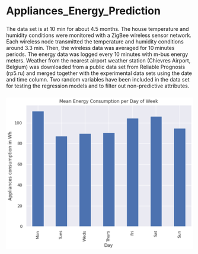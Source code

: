 # Appliances_Energy_Prediction

###
The data set is at 10 min for about 4.5 months. The house temperature and humidity conditions
were monitored with a ZigBee wireless sensor network. Each wireless node transmitted the
temperature and humidity conditions around 3.3 min. Then, the wireless data was averaged for
10 minutes periods. The energy data was logged every 10 minutes with m-bus energy meters.
Weather from the nearest airport weather station (Chievres Airport, Belgium) was downloaded
from a public data set from Reliable Prognosis (rp5.ru) and merged together with the
experimental data sets using the date and time column. Two random variables have been
included in the data set for testing the regression models and to filter out non-predictive attributes.

### 
![hello](https://github.com/SheikhSarvar/Appliances_Energy_Prediction/blob/6726785904dcce1cdb91378ddedc7126f2cf6e15/10.PNG)

